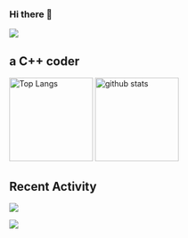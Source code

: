 ### Hi there 👋

<!--
**Sakasu-TUAT/Sakasu-TUAT** is a ✨ _special_ ✨ repository because its `README.md` (this file) appears on your GitHub profile.

Here are some ideas to get you started:

- 🔭 I’m currently working on ...
- 🌱 I’m currently learning ...
- 👯 I’m looking to collaborate on ...
- 🤔 I’m looking for help with ...
- 💬 Ask me about ...
- 📫 How to reach me: ...
- 😄 Pronouns: ...
- ⚡ Fun fact: ...
-->

![](https://komarev.com/ghpvc/?username=Sakasu-TUAT)

a C++ coder
---

<p align="left"> 
 <img alt="Top Langs" height="150px" src="https://github-readme-stats.vercel.app/api/top-langs/?username=Sakasu-TUAT&layout=compact&show_icons=true&theme=tokyonight" />
  <img alt="github stats" height="150px" src="https://github-readme-stats.vercel.app/api?username=Sakasu-TUAT&layout=compact&theme=tokyonight&show_icons=true" />
</p>

Recent Activity
---
![](http://github-profile-summary-cards.vercel.app/api/cards/profile-details?username=Sakasu-TUAT&theme=tokyonight)

![](http://github-profile-summary-cards.vercel.app/api/cards/productive-time?username=Sakasu-TUAT&theme=tokyonight&utcOffset=9)




